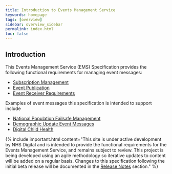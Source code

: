 ```yaml
---
title: Introduction to Events Management Service
keywords: homepage
tags: [overview]
sidebar: overview_sidebar
permalink: index.html
toc: false
---
```


## Introduction ##

This Events Management Service (EMS) Specification provides the following functional requirements for managing event messages:

- [Subscription Management](explore_subscriptions.html)
- [Event Publication](publication_requirements.html)
- [Event Receiver Requirements](receiver_requirements.html) 

Examples of event messages this specification is intended to support include

- [National Population Failsafe Management](https://developer.nhs.uk/library/interoperability/national-failsafe) 
- [Demographic Update Event Messages](https://developer.nhs.uk/library/interoperability/demographic-updates) 
- [Digital Child Health](https://developer.nhs.uk/library/interoperability/digital-child-health) 

{% include important.html content="This site is under active development by NHS Digital and is intended to provide the functional requirements for the Events Management Service, and remains subject to review. This project is being developed using an agile methodology so iterative updates to content will be added on a regular basis. Changes to this specification following the initial beta release will be documented in the [Release Notes](overview_release_notes.html) section." %}